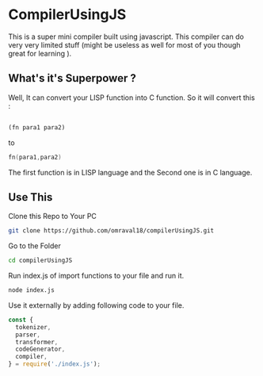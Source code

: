 
# CompilerUsingJS

This is a super mini compiler built using javascript. This compiler can do very very limited stuff (might be useless as well for most of you though great for learning ).



## What's it's Superpower ?

Well, It can convert your LISP function into C function. So it will convert this :

```lisp

(fn para1 para2)

```

to 

```c
fn(para1,para2)

```

The first function is in LISP language and the Second one is in C language.

## Use This

Clone this Repo to Your PC

```bash
git clone https://github.com/omraval18/compilerUsingJS.git

```

Go to the Folder

```bash
cd compilerUsingJS
```

Run index.js of import functions to your file and run it.

```bash
node index.js
```

Use it externally by adding following code to your file.

```js
const {
  tokenizer,
  parser,
  transformer,
  codeGenerator,
  compiler,
} = require('./index.js');

```
